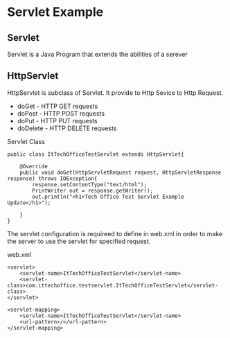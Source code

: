# Servlet Example

## Servlet 
Servlet is a Java Program that extends the abilities of a serever

## HttpServlet
HttpServlet is subclass of Servlet. It provide to Http Sevice to Http Request.
* doGet    - HTTP GET requests
* doPost   - HTTP POST requests
* doPut    - HTTP PUT requests
* doDelete - HTTP DELETE requests

Servlet Class
```
public class ItTechOfficeTestServlet extends HttpServlet{
	
	@Override
	public void doGet(HttpServletRequest request, HttpServletResponse response) throws IOException{
		response.setContentType("text/html");
		PrintWriter out = response.getWriter();
		out.println("<h1>Tech Office Test Servlet Example Update</h1>");
		
	}
}
```

The servlet configuration is requireed to define in web.xml in order to make the server to use the servlet for specified request. 

web.xml
```
<servlet>
	<servlet-name>ItTechOfficeTestServlet</servlet-name>
	<servlet-class>com.ittechoffice.testservlet.ItTechOfficeTestServlet</servlet-class>
</servlet>

<servlet-mapping>
	<servlet-name>ItTechOfficeTestServlet</servlet-name>
	<url-pattern>/</url-pattern>
</servlet-mapping>
```

